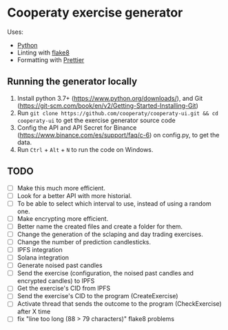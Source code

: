 # Cooperaty exercise generator

Uses:

- [Python](https://www.python.org/)
- Linting with [flake8](https://flake8.pycqa.org/en/latest/)
- Formatting with [Prettier](https://prettier.io/)

## Running the generator locally

1. Install python 3.7+ (<https://www.python.org/downloads/>), and Git (<https://git-scm.com/book/en/v2/Getting-Started-Installing-Git>)
2. Run `git clone https://github.com/cooperaty/cooperaty-ui.git && cd cooperaty-ui` to get the exercise generator source code
3. Config the API and API Secret for Binance (<https://www.binance.com/es/support/faq/c-6>) on config.py, to get the data.
4. Run `Ctrl` + `Alt` + `N` to run the code on Windows.

## TODO

- [ ] Make this much more efficient.
- [ ] Look for a better API with more historial.
- [ ] To be able to select which interval to use, instead of using a random one.
- [ ] Make encrypting more efficient.
- [ ] Better name the created files and create a folder for them.
- [ ] Change the generation of the sclaping and day trading exercises.
- [ ] Change the number of prediction candlesticks.
- [ ] IPFS integration
- [ ] Solana integration
- [ ] Generate noised past candles
- [ ] Send the exercise (configuration, the noised past candles and encrypted candles) to IPFS
- [ ] Get the exercise's CID from IPFS
- [ ] Send the exercise's CID to the program (CreateExercise)
- [ ] Activate thread that sends the outcome to the program (CheckExercise) after X time
- [ ] fix "line too long (88 > 79 characters)" flake8 problems
